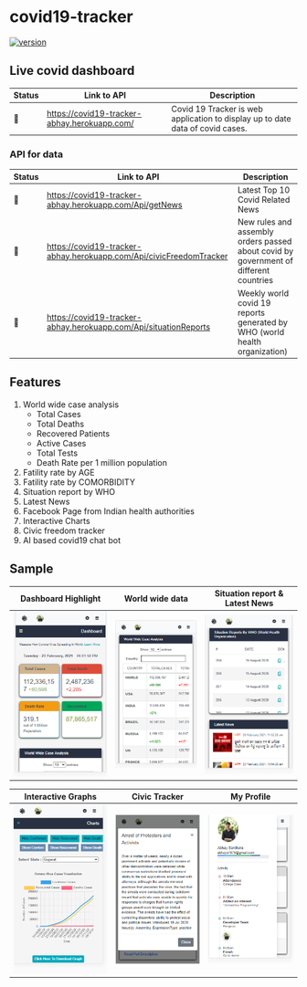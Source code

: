# covid19-tracker

[![version](https://img.shields.io/badge/version-1.1-green.svg)](https://github.com/Abhaysardhara/Draw-Anything-Google-Chrome-Extension/releases/tag/v1.0)

## Live covid dashboard
| Status        |  Link to API                                              | Description            | 
| ------------- | -------------------------------------------------------- | ---------------------- | 
| :green_heart: | <https://covid19-tracker-abhay.herokuapp.com/>  | Covid 19 Tracker is web application to display up to date data of covid cases.  | 

### API for data
| Status        |  Link to API                                              | Description            | 
| ------------- | -------------------------------------------------------- | ---------------------- | 
| :green_heart: | <https://covid19-tracker-abhay.herokuapp.com/Api/getNews>  | Latest Top 10 Covid Related News         | 
| :green_heart: | <https://covid19-tracker-abhay.herokuapp.com/Api/civicFreedomTracker> | New rules and assembly orders passed about covid by government of different countries   | 
| :green_heart: | <https://covid19-tracker-abhay.herokuapp.com/Api/situationReports>  | Weekly world covid 19 reports generated by WHO (world health organization) |

## Features
1. World wide case analysis
    * Total Cases
    * Total Deaths
    * Recovered Patients
    * Active Cases
    * Total Tests
    * Death Rate per 1 million population
1. Fatility rate by AGE
1. Fatility rate by COMORBIDITY
1. Situation report by WHO
1. Latest News
1. Facebook Page from Indian health authorities
1. Interactive Charts
1. Civic freedom tracker
1. AI based covid19 chat bot


## Sample
Dashboard Highlight           |  World wide data           |  Situation report & Latest News
:-------------------------:|:---------------------------:|:-------------------------:
![](https://github.com/Abhaysardhara/covid19-tracker/blob/master/Screenshot%20(70).png)  |  ![](https://github.com/Abhaysardhara/covid19-tracker/blob/master/Screenshot%20(71).png)  |  ![](https://github.com/Abhaysardhara/covid19-tracker/blob/master/Screenshot%20(72).png)

Interactive Graphs         |  Civic Tracker           |  My Profile
:-------------------------:|:---------------------------:|:-------------------------:
![](https://github.com/Abhaysardhara/covid19-tracker/blob/master/Screenshot%20(73).png)  |  ![](https://github.com/Abhaysardhara/covid19-tracker/blob/master/Screenshot%20(74).png)  |  ![](https://github.com/Abhaysardhara/covid19-tracker/blob/master/Screenshot%20(75).png)
